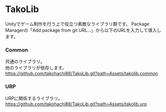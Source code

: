 # TakoLib
Unityでゲーム制作を行う上で役立つ素敵なライブラリ群です。
Package Managerの「Add package from git URL...」から以下のURLを入力して導入します。
### Common
共通のライブラリ。
<br>他のライブラリが依存します。
<br>https://github.com/takohachi88/TakoLib.git?path=Assets/takolib.common
### URP
URPに関係するライブラリ。
<br>https://github.com/takohachi88/TakoLib.git?path=Assets/takolib.urp

